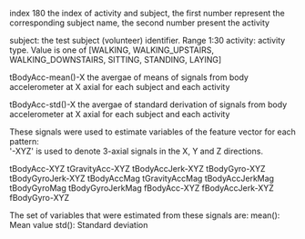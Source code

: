 index 180
  the index of activity and subject, the first number represent the corresponding subject name, the second number present the activity
  
  subject: the test subject (volunteer) identifier. Range 1:30
  activity: activity type. Value is one of [WALKING, WALKING_UPSTAIRS, WALKING_DOWNSTAIRS, SITTING, STANDING, LAYING]


tBodyAcc-mean()-X 
  the avergae of means of signals from body accelerometer at X axial for each subject and each activity 

  
tBodyAcc-std()-X 
   the avergae of standard derivation of signals from body accelerometer at X axial for each subject and each activity 


These signals were used to estimate variables of the feature vector for each pattern:  
'-XYZ' is used to denote 3-axial signals in the X, Y and Z directions.

tBodyAcc-XYZ
tGravityAcc-XYZ
tBodyAccJerk-XYZ
tBodyGyro-XYZ
tBodyGyroJerk-XYZ
tBodyAccMag
tGravityAccMag
tBodyAccJerkMag
tBodyGyroMag
tBodyGyroJerkMag
fBodyAcc-XYZ
fBodyAccJerk-XYZ
fBodyGyro-XYZ  

The set of variables that were estimated from these signals are: 
mean(): Mean value
std(): Standard deviation
